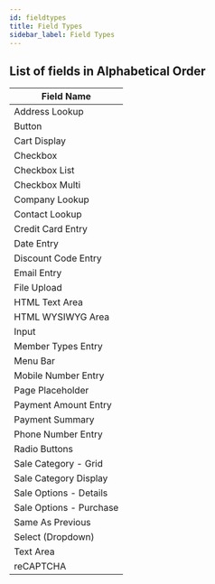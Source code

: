 ```yaml
---
id: fieldtypes
title: Field Types
sidebar_label: Field Types
---
```



## List of fields in Alphabetical Order

| Field Name | 
| - | 
| Address Lookup |  |
| Button |  | 
| Cart Display |  |
| Checkbox |  |
| Checkbox List |  |
| Checkbox Multi | |
| Company Lookup | |
| Contact Lookup | |
| Credit Card Entry | |
| Date Entry | |
| Discount Code Entry | |
| Email Entry | |
| File Upload | | 
| HTML Text Area | |
| HTML WYSIWYG Area | |
| Input | |
| Member Types Entry | |
| Menu Bar | |
| Mobile Number Entry | |
| Page Placeholder | |
| Payment Amount Entry | |
| Payment Summary | |
| Phone Number Entry | |
| Radio Buttons | |
| Sale Category - Grid | |
| Sale Category Display | |
| Sale Options - Details| |
| Sale Options - Purchase | |
| Same As Previous | |
| Select (Dropdown) | |
| Text Area | |
| reCAPTCHA | |